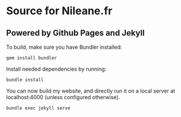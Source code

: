 # Source for Nileane.fr
## Powered by Github Pages and Jekyll

To build, make sure you have Bundler installed:
```
gem install bundler
```

Install needed dependencies by running:
```
bundle install
```

You can now build my website, and directly run it on a local server at localhost:4000 (unless configured otherwise).
```
bundle exec jekyll serve
```
